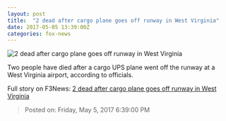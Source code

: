 ```yaml
---
layout: post
title:  "2 dead after cargo plane goes off runway in West Virginia"
date: 2017-05-05 13:39:00Z
categories: fox-news
---
```


![2 dead after cargo plane goes off runway in West Virginia](http://www.foxnews.com/content/dam/fox-news/logo/og-fn-foxnews.jpg)

Two people have died after a cargo UPS plane went off the runway at a West Virginia airport, according to officials.


Full story on F3News: [2 dead after cargo plane goes off runway in West Virginia](http://www.f3nws.com/n/NWRRhB)

> Posted on: Friday, May 5, 2017 6:39:00 PM
